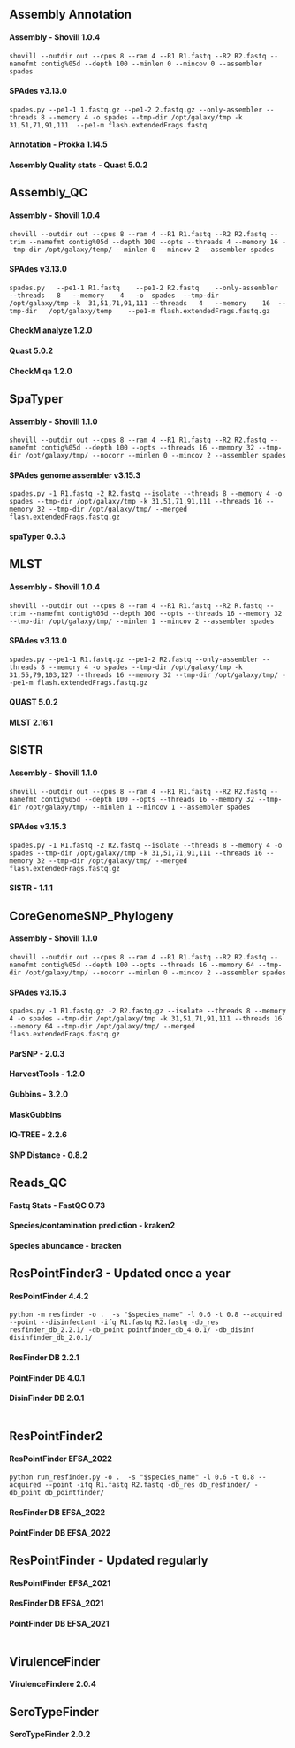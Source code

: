 ## Assembly Annotation
#### Assembly - Shovill 1.0.4 
```
shovill --outdir out --cpus 8 --ram 4 --R1 R1.fastq --R2 R2.fastq --namefmt contig%05d --depth 100 --minlen 0 --mincov 0 --assembler spades
```
#### SPAdes v3.13.0
```
spades.py --pe1-1 1.fastq.gz --pe1-2 2.fastq.gz --only-assembler --threads 8 --memory 4 -o spades --tmp-dir /opt/galaxy/tmp -k 31,51,71,91,111  --pe1-m flash.extendedFrags.fastq
```

#### Annotation - Prokka 1.14.5
#### Assembly Quality stats - Quast 5.0.2

## Assembly_QC    
#### Assembly - Shovill 1.0.4  
```
shovill --outdir out --cpus 8 --ram 4 --R1 R1.fastq --R2 R2.fastq --trim --namefmt contig%05d --depth 100 --opts --threads 4 --memory 16 --tmp-dir /opt/galaxy/temp/ --minlen 0 --mincov 2 --assembler spades
```
#### SPAdes v3.13.0
```
spades.py	--pe1-1	R1.fastq	--pe1-2	R2.fastq	--only-assembler	--threads	8	--memory	4	-o	spades	--tmp-dir	/opt/galaxy/tmp	-k	31,51,71,91,111	--threads	4	--memory	16	--tmp-dir	/opt/galaxy/temp	--pe1-m	flash.extendedFrags.fastq.gz	
```
#### CheckM analyze 1.2.0
#### Quast 5.0.2
#### CheckM qa   1.2.0

## SpaTyper 
#### Assembly - Shovill 1.1.0
```
shovill --outdir out --cpus 8 --ram 4 --R1 R1.fastq --R2 R2.fastq --namefmt contig%05d --depth 100 --opts --threads 16 --memory 32 --tmp-dir /opt/galaxy/tmp/ --nocorr --minlen 0 --mincov 2 --assembler spades
```
#### SPAdes genome assembler v3.15.3

```
spades.py -1 R1.fastq -2 R2.fastq --isolate --threads 8 --memory 4 -o spades --tmp-dir /opt/galaxy/tmp -k 31,51,71,91,111 --threads 16 --memory 32 --tmp-dir /opt/galaxy/tmp/ --merged flash.extendedFrags.fastq.gz
```

#### spaTyper 0.3.3

## MLST
#### Assembly - Shovill 1.0.4 
```
shovill --outdir out --cpus 8 --ram 4 --R1 R1.fastq --R2 R.fastq --trim --namefmt contig%05d --depth 100 --opts --threads 16 --memory 32 --tmp-dir /opt/galaxy/tmp/ --minlen 1 --mincov 2 --assembler spades
```
#### SPAdes v3.13.0
```
spades.py --pe1-1 R1.fastq.gz --pe1-2 R2.fastq --only-assembler --threads 8 --memory 4 -o spades --tmp-dir /opt/galaxy/tmp -k 31,55,79,103,127 --threads 16 --memory 32 --tmp-dir /opt/galaxy/tmp/ --pe1-m flash.extendedFrags.fastq.gz
```

#### QUAST 5.0.2
#### MLST 2.16.1

## SISTR
#### Assembly - Shovill 1.1.0     
```
shovill --outdir out --cpus 8 --ram 4 --R1 R1.fastq --R2 R2.fastq --namefmt contig%05d --depth 100 --opts --threads 16 --memory 32 --tmp-dir /opt/galaxy/tmp/ --minlen 1 --mincov 1 --assembler spades
```
#### SPAdes v3.15.3
```
spades.py -1 R1.fastq -2 R2.fastq --isolate --threads 8 --memory 4 -o spades --tmp-dir /opt/galaxy/tmp -k 31,51,71,91,111 --threads 16 --memory 32 --tmp-dir /opt/galaxy/tmp/ --merged flash.extendedFrags.fastq.gz
```

#### SISTR - 1.1.1

## CoreGenomeSNP_Phylogeny
#### Assembly - Shovill 1.1.0
```
shovill --outdir out --cpus 8 --ram 4 --R1 R1.fastq --R2 R2.fastq --namefmt contig%05d --depth 100 --opts --threads 16 --memory 64 --tmp-dir /opt/galaxy/tmp/ --nocorr --minlen 0 --mincov 2 --assembler spades
```
#### SPAdes v3.15.3
```
spades.py -1 R1.fastq.gz -2 R2.fastq.gz --isolate --threads 8 --memory 4 -o spades --tmp-dir /opt/galaxy/tmp -k 31,51,71,91,111 --threads 16 --memory 64 --tmp-dir /opt/galaxy/tmp/ --merged flash.extendedFrags.fastq.gz
```

#### ParSNP - 2.0.3
#### HarvestTools - 1.2.0
#### Gubbins - 3.2.0
#### MaskGubbins 
#### IQ-TREE - 2.2.6
#### SNP Distance - 0.8.2

## Reads_QC 
#### Fastq Stats - FastQC 0.73
#### Species/contamination prediction - kraken2
#### Species abundance - bracken

## ResPointFinder3 - Updated once a year
#### ResPointFinder 4.4.2
```
python -m resfinder -o .  -s "$species_name" -l 0.6 -t 0.8 --acquired --point --disinfectant -ifq R1.fastq R2.fastq -db_res resfinder_db_2.2.1/ -db_point pointfinder_db_4.0.1/ -db_disinf disinfinder_db_2.0.1/
```  
#### ResFinder DB 2.2.1
#### PointFinder DB 4.0.1
#### DisinFinder DB 2.0.1
```
```

## ResPointFinder2
#### ResPointFinder EFSA_2022
```
python run_resfinder.py -o .  -s "$species_name" -l 0.6 -t 0.8 --acquired --point -ifq R1.fastq R2.fastq -db_res db_resfinder/ -db_point db_pointfinder/
```
#### ResFinder DB EFSA_2022
#### PointFinder DB EFSA_2022

## ResPointFinder - Updated regularly 
#### ResPointFinder EFSA_2021
#### ResFinder DB EFSA_2021
#### PointFinder DB EFSA_2021
```
```

## VirulenceFinder 
#### VirulenceFindere 2.0.4

## SeroTypeFinder
#### SeroTypeFinder 2.0.2
